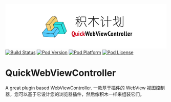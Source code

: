 ![logo](logo.png)
[![Build Status](http://img.shields.io/travis/pcjbird/QuickWebViewController/master.svg?style=flat)](https://travis-ci.org/pcjbird/QuickWebViewController)
[![Pod Version](http://img.shields.io/cocoapods/v/QuickWebViewController.svg?style=flat)](http://cocoadocs.org/docsets/QuickWebViewController/)
[![Pod Platform](http://img.shields.io/cocoapods/p/QuickWebViewController.svg?style=flat)](http://cocoadocs.org/docsets/QuickWebViewController/)
[![Pod License](http://img.shields.io/cocoapods/l/QuickWebViewController.svg?style=flat)](https://www.apache.org/licenses/LICENSE-2.0.html)

# QuickWebViewController
A great plugin based WebViewController. 一款基于插件的 WebView 视图控制器，您可以基于它设计您的浏览器插件，然后像积木一样来组装它们。
